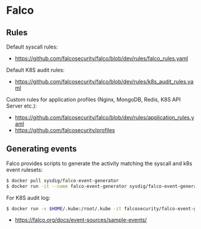 # Falco

## Rules

Default syscall rules:
* https://github.com/falcosecurity/falco/blob/dev/rules/falco_rules.yaml

Default K8S audit rules:
* https://github.com/falcosecurity/falco/blob/dev/rules/k8s_audit_rules.yaml

Custom rules for application profiles (Nginx, MongoDB, Redis, K8S API Server etc.):
* https://github.com/falcosecurity/falco/blob/dev/rules/application_rules.yaml
* https://github.com/falcosecurity/profiles

## Generating events

Falco provides scripts to generate the activity matching the syscall and k8s event rulesets:

  ```bash
  $ docker pull sysdig/falco-event-generator
  $ docker run -it --name falco-event-generator sysdig/falco-event-generator [syscall|k8s_audit (<rule name>|all)|bash]
  ```

For K8S audit log:

  ```bash
  $ docker run -v $HOME/.kube:/root/.kube -it falcosecurity/falco-event-generator k8s_audit
  ```

* https://falco.org/docs/event-sources/sample-events/
